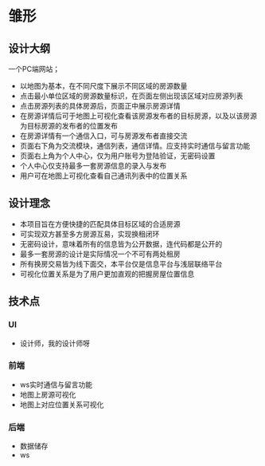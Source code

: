 # 雏形

## 设计大纲

一个PC端网站；

- 以地图为基本，在不同尺度下展示不同区域的房源数量
- 点击最小单位区域的房源数量标识，在页面左侧出现该区域对应房源列表
- 点击房源列表的具体房源后，页面正中展示房源详情
- 在房源详情后可于地图上可视化查看该房源发布者的目标房源，以及以该房源为目标房源的发布者的位置发布
- 在房源详情有一个通信入口，可与房源发布者直接交流
- 页面右下角为交流模块，通信列表，通信详情。应支持实时通信与留言功能
- 页面右上角为个人中心，仅为用户账号为登陆验证，无密码设置
- 个人中心仅支持最多一套房源信息的录入与发布
- 用户可在地图上可视化查看自己通讯列表中的位置关系

## 设计理念

- 本项目旨在方便快捷的匹配具体目标区域的合适房源
- 可实现双方甚至多方房源互易，实现换租闭环
- 无密码设计，意味着所有的信息皆为公开数据，连代码都是公开的
- 最多一套房源的设计是实际情况一个不可有两处租房
- 所有换房交易皆为线下面交，本平台仅是信息平台与浅层联络平台
- 可视化位置关系是为了用户更加直观的把握房屋位置信息

## 技术点

### UI

- 设计师，我的设计师呀

### 前端

- ws实时通信与留言功能
- 地图上房源可视化
- 地图上对应位置关系可视化

### 后端

- 数据储存
- ws
